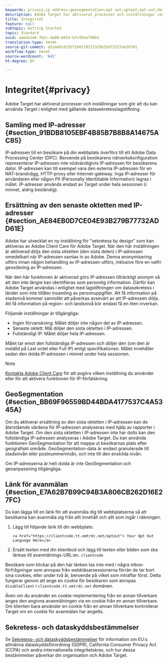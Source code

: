 ```yaml
---
keywords: privacy;ip address;geosegmentation;opt out;optout;opt-out;data privacy;government regulations;regulations;gdpr;ccpa
description: Adobe Target har aktiverat processer och inställningar som gör att du kan använda Target i enlighet med gällande datasekretesslagstiftning.
title: Integritet
feature: null
subtopic: Getting Started
topic: Standard
uuid: aaeda1e6-7b2c-4a00-b65d-bfc95ea796b5
translation-type: tm+mt
source-git-commit: a51addc6155f2681f01f2329b25d72327de36701
workflow-type: tm+mt
source-wordcount: '641'
ht-degree: 0%

---
```



# Integritet{#privacy}

Adobe Target har aktiverat processer och inställningar som gör att du kan använda Target i enlighet med gällande datasekretesslagstiftning.

## Samling med IP-adresser {#section_91BDB8105EBF4B85B7B8B8A14675AC85}

IP-adressen till en besökare på din webbplats överförs till ett Adobe Data Processing Center (DPC). Beroende på besökarens nätverkskonfiguration representerar IP-adressen inte nödvändigtvis IP-adressen för besökarens dator. IP-adressen kan till exempel vara den externa IP-adressen för en NAT-brandvägg, HTTP-proxy eller Internet-gateway. Inga IP-adresser för användaren eller någon PII (Personally Identiitable Information) lagras i målet. IP-adresser används endast av Target under hela sessionen (i minnet, aldrig beständig).

## Ersättning av den senaste oktetten med IP-adresser {#section_AE84EB0D7CE04E93B279B77732ADD61E}

Adobe har utvecklat en ny inställning för &quot;sekretess by design&quot; som kan aktiveras av Adobe Client Care för Adobe Target. När den här inställningen är aktiverad döljs den sista oktetten (den sista delen) i IP-adressen omedelbart när IP-adressen samlas in av Adobe. Denna anonymisering utförs innan någon behandling av IP-adressen utförs, inklusive före en valfri geosökning av IP-adressen.

När den här funktionen är aktiverad görs IP-adressen tillräckligt anonym så att den inte längre kan identifieras som personlig information. Därför kan Adobe Target användas i enlighet med lagstiftningen om datasekretess i länder som inte tillåter insamling av personuppgifter. Att få information på stadsnivå kommer sannolikt att påverkas avsevärt av att IP-adressen döljs. Att få information på region- och landsnivå bör endast få en liten inverkan.

Följande inställningar är tillgängliga:

* Ingen förvanskning: Målet döljer inte någon del av IP-adressen.
* Senaste oktett: Mål döljer den sista oktetten i IP-adressen.
* Fullständigt IP: Målet döljer hela IP-adressen.

Målet tar emot den fullständiga IP-adressen och döljer den (om den är inställd på Last octet eller Full IP) enligt specifikationen. Målet innehåller sedan den dolda IP-adressen i minnet under hela sessionen.

>[!NOTE]
>
>[Kontakta Adobe Client Care](/help/cmp-resources-and-contact-information.md#reference_ACA3391A00EF467B87930A450050077C) för att avgöra vilken inställning du använder eller för att aktivera funktionen för IP-förfalskning.

## GeoSegmentation {#section_BB69F96559BD44BDA4177537C4A5345A}

Om du aktiverar ersättning av den sista oktetten i IP-adressen kan de återstående värdena för IP-adressen analyseras med hjälp av rapporter i Adobe Target. Om den sista oktetten i IP-adressen inte har dolts kan den fullständiga IP-adressen analyseras i Adobe Target. Du kan använda funktionen GeoSegmentation för att mappa ut besökarnas plats efter geografiskt område. GeoSegmentation-data är endast granulerade till stadsnivån eller postnummernivån, och inte till den enskilda nivån.

Om IP-adresserna är helt dolda är inte GeoSegmentation och geoanpassning tillgängliga.

## Länk för avanmälan {#section_E7A62B7B99C94B3A806CB262D16E27FC}

Du kan lägga till en länk för att avanmäla dig till webbplatserna så att besökarna kan avanmäla sig från allt innehåll och allt som ingår i räkningen.

1. Lägg till följande länk till din webbplats:

   `<a href="https://clientcode.tt.omtrdc.net/optout"> Your Opt Out Language Here</a>`
1. Ersätt texten med din klientkod och lägg till texten eller bilden som ska länkas till avanmälnings-URL:en. `clientcode`

Besökare som klickar på den här länken tas inte med i några mbox-förfrågningar som anropas från webbläsarsessionerna förrän de tar bort sina cookies, eller under två år, beroende på vilket som inträffar först. Detta fungerar genom att ange en cookie för besökaren som anropas `disableClient` i `clientcode.tt.omtrdc.net` domänen.

Även om du använder en cookie-implementering från en annan tillverkare anges den angivna avanmälningen via en cookie från en annan tillverkare. Om klienten bara använder en cookie från en annan tillverkare kontrollerar Target om en cookie för avanmälan har angetts.

## Sekretess- och dataskyddsbestämmelser

Se [Sekretess- och dataskyddsbestämmelser](/help/c-implementing-target/c-considerations-before-you-implement-target/c-privacy/cmp-privacy-and-general-data-protection-regulation.md) för information om EU:s allmänna dataskyddsförordning (GDPR), California Consumer Privacy Act (CCPA) och andra internationella integritetskrav, och hur dessa bestämmelser påverkar din organisation och Adobe Target.
